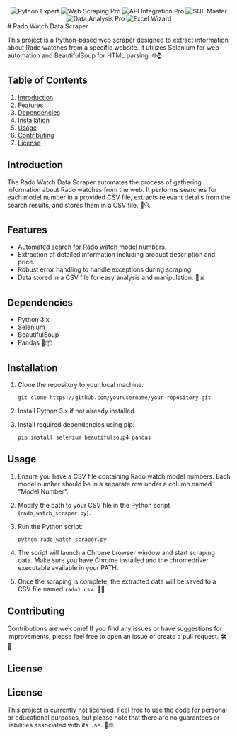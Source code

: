 <div align="center">
  <img src="https://img.shields.io/badge/Python-Expert-3776AB?logo=python&logoColor=white" alt="Python Expert">
  <img src="https://img.shields.io/badge/Web%20Scraping-Pro-FF6F61?logo=webcomponents.org&logoColor=white" alt="Web Scraping Pro">
  <img src="https://img.shields.io/badge/API%20Integration-Pro-1ABC9C?logo=internet-explorer&logoColor=white" alt="API Integration Pro">
  <img src="https://img.shields.io/badge/SQL%20Master-4682B4?logo=sql&logoColor=white" alt="SQL Master">
  <img src="https://img.shields.io/badge/Data%20Analysis-Pro-F15B2A?logo=anaconda&logoColor=white" alt="Data Analysis Pro">
  <img src="https://img.shields.io/badge/Excel%20Wizard-1F4068?logo=microsoft-excel&logoColor=white" alt="Excel Wizard">
</div>
# Rado Watch Data Scraper

This project is a Python-based web scraper designed to extract information about Rado watches from a specific website. It utilizes Selenium for web automation and BeautifulSoup for HTML parsing. 🌐⌚️

## Table of Contents
1. [Introduction](#introduction)
2. [Features](#features)
3. [Dependencies](#dependencies)
4. [Installation](#installation)
5. [Usage](#usage)
6. [Contributing](#contributing)
7. [License](#license)

## Introduction

The Rado Watch Data Scraper automates the process of gathering information about Rado watches from the web. It performs searches for each model number in a provided CSV file, extracts relevant details from the search results, and stores them in a CSV file. 🤖🔍

## Features

- Automated search for Rado watch model numbers.
- Extraction of detailed information including product description and price.
- Robust error handling to handle exceptions during scraping.
- Data stored in a CSV file for easy analysis and manipulation. 💼📊

## Dependencies

- Python 3.x
- Selenium
- BeautifulSoup
- Pandas 🐍📦

## Installation

1. Clone the repository to your local machine:

    ```
    git clone https://github.com/yourusername/your-repository.git
    ```

2. Install Python 3.x if not already installed.

3. Install required dependencies using pip:

    ```
    pip install selenium beautifulsoup4 pandas
    ```

## Usage

1. Ensure you have a CSV file containing Rado watch model numbers. Each model number should be in a separate row under a column named "Model Number".

2. Modify the path to your CSV file in the Python script (`rado_watch_scraper.py`).

3. Run the Python script:

    ```
    python rado_watch_scraper.py
    ```

4. The script will launch a Chrome browser window and start scraping data. Make sure you have Chrome installed and the chromedriver executable available in your PATH.

5. Once the scraping is complete, the extracted data will be saved to a CSV file named `rado1.csv`. 🎉💾

## Contributing

Contributions are welcome! If you find any issues or have suggestions for improvements, please feel free to open an issue or create a pull request. 🛠️🚀

## License

## License

This project is currently not licensed. Feel free to use the code for personal or educational purposes, but please note that there are no guarantees or liabilities associated with its use. 🚫⚖️

